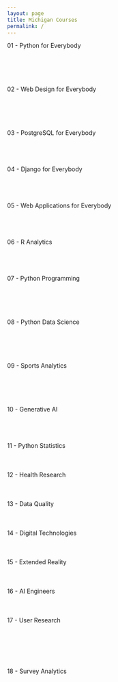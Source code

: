 ```yaml
---
layout: page
title: Michigan Courses
permalink: /
---
```


<div class="block" style="grid-template-columns: 1fr 1fr;">
  <div class="btn text">
    <div class="btn name">01 - Python for Everybody</div>
    <div class="row" style="grid-template-columns: 1fr 1fr 1fr 1fr 1fr;">
      <a href="/07-Michigan/MI01/" class="btn box1"><br></a>
      <a href="/07-Michigan/MI02/" class="btn box1"><br></a>
      <a href="/07-Michigan/MI03/" class="btn box1"><br></a>
      <a href="/07-Michigan/MI04/" class="btn box1"><br></a>
      <a href="/07-Michigan/MI05/" class="btn box1"><br></a>
    </div>
  </div>
  <div class="btn text">
    <div class="btn name">02 - Web Design for Everybody</div>
    <div class="row" style="grid-template-columns: 1fr 1fr 1fr 1fr 1fr;">
      <a href="/07-Michigan/MI06/" class="btn box2"><br></a>
      <a href="/07-Michigan/MI07/" class="btn box2"><br></a>
      <a href="/07-Michigan/MI08/" class="btn box2"><br></a>
      <a href="/07-Michigan/MI09/" class="btn box2"><br></a>
      <a href="/07-Michigan/MI10/" class="btn box2"><br></a>
    </div>
  </div>
</div>

<div class="block" style="grid-template-columns: 1fr 1fr;">
  <div class="btn text">
    <div class="btn name">03 - PostgreSQL for Everybody</div>
    <div class="row" style="grid-template-columns: 1fr 1fr 1fr 1fr;">
      <a href="/07-Michigan/MI11/" class="btn box2"><br></a>
      <a href="/07-Michigan/MI12/" class="btn box2"><br></a>
      <a href="/07-Michigan/MI13/" class="btn box2"><br></a>
      <a href="/07-Michigan/MI14/" class="btn box2"><br></a>
    </div>
  </div>
  <div class="btn text">
    <div class="btn name">04 - Django for Everybody</div>
    <div class="row" style="grid-template-columns: 1fr 1fr 1fr 1fr;">
      <a href="/07-Michigan/MI15/" class="btn box1"><br></a>
      <a href="/07-Michigan/MI16/" class="btn box1"><br></a>
      <a href="/07-Michigan/MI17/" class="btn box1"><br></a>
      <a href="/07-Michigan/MI18/" class="btn box1"><br></a>
    </div>
  </div>
</div>

<div class="block" style="grid-template-columns: 1fr 1fr;">
  <div class="btn text">
    <div class="btn name">05 - Web Applications for Everybody</div>
    <div class="row" style="grid-template-columns: 1fr 1fr 1fr 1fr;">
      <a href="/07-Michigan/MI19/" class="btn box1"><br></a>
      <a href="/07-Michigan/MI20/" class="btn box1"><br></a>
      <a href="/07-Michigan/MI21/" class="btn box1"><br></a>
      <a href="/07-Michigan/MI22/" class="btn box1"><br></a>
    </div>
  </div>
  <div class="btn text">
    <div class="btn name">06 - R Analytics</div>
    <div class="row" style="grid-template-columns: 1fr 1fr 1fr 1fr;">
      <a href="/07-Michigan/MI23/" class="btn box2"><br></a>
      <a href="/07-Michigan/MI24/" class="btn box2"><br></a>
      <a href="/07-Michigan/MI25/" class="btn box2"><br></a>
      <a href="/07-Michigan/MI26/" class="btn box2"><br></a>
    </div>
  </div>
</div>

<div class="block" style="grid-template-columns: 1fr 1fr;">
  <div class="btn text">
    <div class="btn name">07 - Python Programming</div>
    <div class="row" style="grid-template-columns: 1fr 1fr 1fr 1fr 1fr;">
      <a href="/07-Michigan/MI27/" class="btn box2"><br></a>
      <a href="/07-Michigan/MI28/" class="btn box2"><br></a>
      <a href="/07-Michigan/MI29/" class="btn box2"><br></a>
      <a href="/07-Michigan/MI30/" class="btn box2"><br></a>
      <a href="/07-Michigan/MI31/" class="btn box2"><br></a>
    </div>
  </div>
  <div class="btn text">
    <div class="btn name">08 - Python Data Science</div>
    <div class="row" style="grid-template-columns: 1fr 1fr 1fr 1fr 1fr;">
      <a href="/07-Michigan/MI32/" class="btn box1"><br></a>
      <a href="/07-Michigan/MI33/" class="btn box1"><br></a>
      <a href="/07-Michigan/MI34/" class="btn box1"><br></a>
      <a href="/07-Michigan/MI35/" class="btn box1"><br></a>
      <a href="/07-Michigan/MI36/" class="btn box1"><br></a>
    </div>
  </div>
</div>

<div class="block" style="grid-template-columns: 1fr 1fr;">
  <div class="btn text">
    <div class="btn name">09 - Sports Analytics</div>
    <div class="row" style="grid-template-columns: 1fr 1fr 1fr 1fr 1fr;">
      <a href="/07-Michigan/MI37/" class="btn box1"><br></a>
      <a href="/07-Michigan/MI38/" class="btn box1"><br></a>
      <a href="/07-Michigan/MI39/" class="btn box1"><br></a>
      <a href="/07-Michigan/MI40/" class="btn box1"><br></a>
      <a href="/07-Michigan/MI41/" class="btn box1"><br></a>
    </div>
  </div>
  <div class="btn text">
    <div class="btn name">10 - Generative AI</div>
    <div class="row" style="grid-template-columns: 1fr 1fr 1fr 1fr;">
      <a href="/07-Michigan/MI42/" class="btn box2"><br></a>
      <a href="/07-Michigan/MI43/" class="btn box2"><br></a>
      <a href="/07-Michigan/MI44/" class="btn box2"><br></a>
      <a href="/07-Michigan/MI45/" class="btn box2"><br></a>
    </div>
  </div>
</div>

<div class="block" style="grid-template-columns: 1fr 1fr;">
  <div class="btn text">
    <div class="btn name">11 - Python Statistics</div>
    <div class="row" style="grid-template-columns: 1fr 1fr 1fr;">
      <a href="/07-Michigan/MI46/" class="btn box2"><br></a>
      <a href="/07-Michigan/MI47/" class="btn box2"><br></a>
      <a href="/07-Michigan/MI48/" class="btn box2"><br></a>
    </div>
  </div>
  <div class="btn text">
    <div class="btn name">12 - Health Research</div>
    <div class="row" style="grid-template-columns: 1fr 1fr 1fr;">
      <a href="/07-Michigan/MI49/" class="btn box1"><br></a>
      <a href="/07-Michigan/MI50/" class="btn box1"><br></a>
      <a href="/07-Michigan/MI51/" class="btn box1"><br></a>
    </div>
  </div>
</div>

<div class="block" style="grid-template-columns: 1fr 1fr;">
  <div class="btn text">
    <div class="btn name">13 - Data Quality</div>
    <div class="row" style="grid-template-columns: 1fr 1fr 1fr;">
      <a href="/07-Michigan/MI52/" class="btn box1"><br></a>
      <a href="/07-Michigan/MI53/" class="btn box1"><br></a>
      <a href="/07-Michigan/MI53/" class="btn box1"><br></a>
    </div>
  </div>
  <div class="btn text">
    <div class="btn name">14 - Digital Technologies</div>
    <div class="row" style="grid-template-columns: 1fr 1fr 1fr;">
      <a href="/07-Michigan/MI55/" class="btn box2"><br></a>
      <a href="/07-Michigan/MI56/" class="btn box2"><br></a>
      <a href="/07-Michigan/MI57/" class="btn box2"><br></a>
    </div>
  </div>
</div>

<div class="block" style="grid-template-columns: 1fr 1fr;">
  <div class="btn text">
    <div class="btn name">15 - Extended Reality</div>
    <div class="row" style="grid-template-columns: 1fr 1fr 1fr;">
      <a href="/07-Michigan/MI58/" class="btn box2"><br></a>
      <a href="/07-Michigan/MI59/" class="btn box2"><br></a>
      <a href="/07-Michigan/MI60/" class="btn box2"><br></a>
    </div>
  </div>
  <div class="btn text">
    <div class="btn name">16 - AI Engineers</div>
    <div class="row" style="grid-template-columns: 1fr 1fr 1fr;">
      <a href="/07-Michigan/MI61/" class="btn box1"><br></a>
      <a href="/07-Michigan/MI62/" class="btn box1"><br></a>
      <a href="/07-Michigan/MI63/" class="btn box1"><br></a>
    </div>
  </div>
</div>

<div class="block" style="grid-template-columns: 1fr 1fr;">
  <div class="btn text">
    <div class="btn name">17 - User Research</div>
    <div class="row" style="grid-template-columns: 1fr 1fr 1fr;">
      <a href="/07-Michigan/MI64/" class="btn box1"><br></a>
      <a href="/07-Michigan/MI65/" class="btn box1"><br></a>
      <a href="/07-Michigan/MI66/" class="btn box1"><br></a>
      <a href="/07-Michigan/MI67/" class="btn box2"><br></a>
      <a href="/07-Michigan/MI68/" class="btn box2"><br></a>
      <a href="/07-Michigan/MI69/" class="btn box2"><br></a>
    </div>
  </div>
  <div class="btn text">
    <div class="btn name">18 - Survey Analytics </div>
    <div class="row" style="grid-template-columns: 1fr 1fr 1fr;">
      <a href="/07-Michigan/MI06/" class="btn box2"><br></a>
      <a href="/07-Michigan/MI07/" class="btn box2"><br></a>
      <a href="/07-Michigan/MI08/" class="btn box2"><br></a>
      <a href="/07-Michigan/MI09/" class="btn box1"><br></a>
      <a href="/07-Michigan/MI10/" class="btn box1"><br></a>
      <a href="/07-Michigan/MI05/" class="btn box1"><br></a>
    </div>
  </div>
</div>
